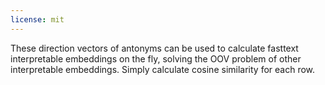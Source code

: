 ```yaml
---
license: mit
---
```

These direction vectors of antonyms can be used to calculate fasttext interpretable embeddings on the fly, solving the OOV problem of other interpretable embeddings. 
Simply calculate cosine similarity for each row. 